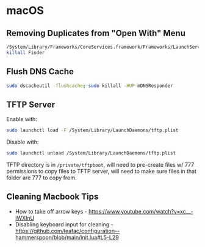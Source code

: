 # macOS

## Removing Duplicates from "Open With" Menu

```bash
/System/Library/Frameworks/CoreServices.framework/Frameworks/LaunchServices.framework/Support/lsregister -kill -r -domain local -domain system -domain user
killall Finder 
```

## Flush DNS Cache

```bash
sudo dscacheutil -flushcache; sudo killall -HUP mDNSResponder
```

## TFTP Server

Enable with:

```bash
sudo launchctl load -F /System/Library/LaunchDaemons/tftp.plist
```

Disable with:

```bash
sudo launchctl unload /System/Library/LaunchDaemons/tftp.plist
```

TFTP directory is in `/private/tftpboot`, will need to pre-create files w/ 777 permissions to copy files to TFTP server, will need to make sure files in that folder are 777 to copy from.

## Cleaning Macbook Tips

- How to take off arrow keys - <https://www.youtube.com/watch?v=xc__-jWXInU>
- Disabling keyboard input for cleaning - <https://github.com/leafac/configuration--hammerspoon/blob/main/init.lua#L5-L29>
